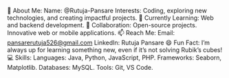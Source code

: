 👋 About Me:
Name: @Rutuja-Pansare
Interests: Coding, exploring new technologies, and creating impactful projects.
🌱 Currently Learning:
Web and backend development.
💞️ Collaboration:
Open-source projects.
Innovative web or mobile applications.
📫 Reach Me:
Email: pansarerutuja526@gmail.com
LinkedIn: Rutuja Pansare
😄 Fun Fact:
I’m always up for learning something new, even if it’s not solving Rubik’s cubes!
💻 Skills:
Languages: Java, Python, JavaScript, PHP.
Frameworks: Seaborn, Matplotlib.
Databases: MySQL.
Tools: Git, VS Code.
